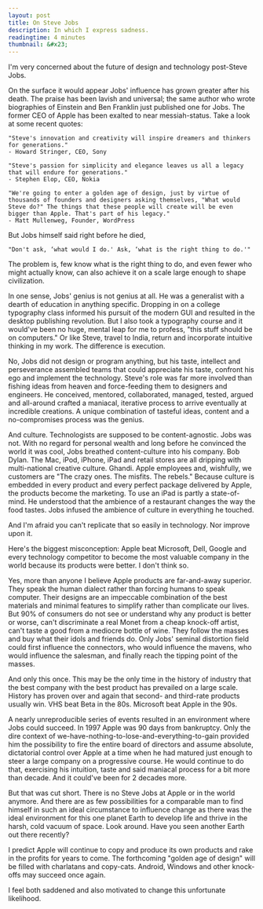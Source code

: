 ```yaml
---
layout: post
title: On Steve Jobs
description: In which I express sadness.
readingtime: 4 minutes
thumbnail: &#x23;
---
```



I'm very concerned about the future of design and technology post-Steve Jobs.

On the surface it would appear Jobs' influence has grown greater after his death. The praise has been lavish and universal; the same author who wrote biographies of Einstein and Ben Franklin just published one for Jobs. The former CEO of Apple has been exalted to near messiah-status. Take a look at some recent quotes:

	"Steve's innovation and creativity will inspire dreamers and thinkers for generations."
	- Howard Stringer, CEO, Sony

	"Steve's passion for simplicity and elegance leaves us all a legacy that will endure for generations."
	- Stephen Elop, CEO, Nokia

	"We're going to enter a golden age of design, just by virtue of thousands of founders and designers asking themselves, "What would Steve do?" The things that these people will create will be even bigger than Apple. That's part of his legacy."
	- Matt Mullenweg, Founder, WordPress 

But Jobs himself said right before he died,

	"Don't ask, ‘what would I do.' Ask, ‘what is the right thing to do.'"

The problem is, few know what is the right thing to do, and even fewer who might actually know, can also achieve it on a scale large enough to shape civilization.

In one sense, Jobs' genius is not genius at all. He was a generalist with a dearth of education in anything specific. Dropping in on a college typography class informed his pursuit of the modern GUI and resulted in the desktop publishing revolution. But I also took a typography course and it would've been no huge, mental leap for me to profess, "this stuff should be on computers." Or like Steve, travel to India, return and incorporate intuitive thinking in my work. The difference is execution.

No, Jobs did not design or program anything, but his taste, intellect and perseverance assembled teams that could appreciate his taste, confront his ego and implement the technology. Steve's role was far more involved than fishing ideas from heaven and force-feeding them to designers and engineers. He conceived, mentored, collaborated, managed, tested, argued and all-around crafted a maniacal, iterative process to arrive eventually at incredible creations. A unique combination of tasteful ideas, content and a no-compromises process was the genius.

And culture. Technologists are supposed to be content-agnostic. Jobs was not. With no regard for personal wealth and long before he convinced the world it was cool,  Jobs breathed content-culture into his company. Bob Dylan. The Mac, iPod, iPhone, iPad and retail stores are all dripping with multi-national creative culture. Ghandi. Apple employees and, wishfully, we customers are "The crazy ones. The misfits. The rebels." Because culture is embedded in every product and every perfect package delivered by Apple, the products become the marketing. To use an iPad is partly a state-of-mind. He understood that the ambience of a restaurant changes the way the food tastes.  Jobs infused the ambience of culture in everything he touched.

And I'm afraid you can't replicate that so easily in technology. Nor improve upon it.

Here's the biggest misconception: Apple beat Microsoft, Dell, Google and every technology competitor to become the most valuable company in the world because its products were better. I don't think so.

Yes, more than anyone I believe Apple products are far-and-away superior. They speak the human dialect rather than forcing humans to speak computer. Their designs are an impeccable combination of the best materials and minimal features to simplify rather than complicate our lives. But 90% of consumers do not see or understand why any product is better or worse, can't discriminate a real Monet from a cheap knock-off artist, can't taste a good from a mediocre bottle of wine. They follow the masses and buy what their idols and friends do. Only Jobs' seminal distortion field could first influence the connectors, who would influence the mavens, who would influence the salesman, and finally reach the tipping point of the masses.

And only this once. This may be the only time in the history of industry that the best company with the best product has prevailed on a large scale. History has proven over and again that second- and third-rate products usually win. VHS beat Beta in the 80s. Microsoft beat Apple in the 90s. 

A nearly unreproducible series of events resulted in an environment where Jobs could succeed. In 1997 Apple was 90 days from bankruptcy. Only the dire context of we-have-nothing-to-lose-and-everything-to-gain provided him the possibility to fire the entire board of directors and assume absolute, dictatorial control over Apple at a time when he had matured just enough to steer a large company on a progressive course. He would continue to do that, exercising his intuition, taste and said maniacal process for a bit more than decade. And it could've been for 2 decades more.

But that was cut short. There is no Steve Jobs at Apple or in the world anymore. And there are as few possibilities for a comparable man to find himself in such an ideal circumstance to influence change as there was the ideal environment for this one planet Earth to develop life and thrive in the harsh, cold vacuum of space. Look around. Have you seen another Earth out there recently?

I predict Apple will continue to copy and produce its own products and rake in the profits for years to come. The forthcoming "golden age of design" will be filled with charlatans and copy-cats. Android, Windows and other knock-offs may succeed once again.

I feel both saddened and also motivated to change this unfortunate likelihood.